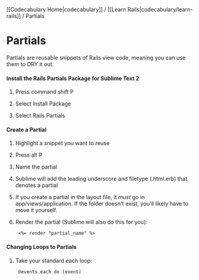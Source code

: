 [[Codecabulary Home|codecabulary]] / [[Learn Rails|codecabulary/learn-rails]] / Partials

# Partials

Partials are reusable snippets of Rails view code, meaning you can use them to DRY it out.

#### Install the Rails Partials Package for Sublime Text 2

1) Press command shift P

2) Select Install Package

3) Select Rails Partials

#### Create a Partial

1) Highlight a snippet you want to reuse

2) Press alt P

3) Name the partial

4) Sublime will add the leading underscore and filetype (.html.erb) that denotes a partial

5) If you create a partial in the layout file, it _must_ go in app/views/application. If the folder doesn't exist, you'll likely have to move it yourself.

6) Render the partial (Sublime will also do this for you):

		<%= render "partial_name" %>

#### Changing Loops to Partials

1) Take your standard each loop:

		@events.each do |event|
			<td><%= event.name %></td>
			<td><%= event.location %></td>
		end

2) Remove the do/end lines:

		<td><%= event.name %></td>
		<td><%= event.location %></td>
		
3) Make it a partial (Alt P, name it). In this case, I named it "event."

4) Change the render line to a hash including the collection option:

		<%= render partial: "event", collection: @events %>
